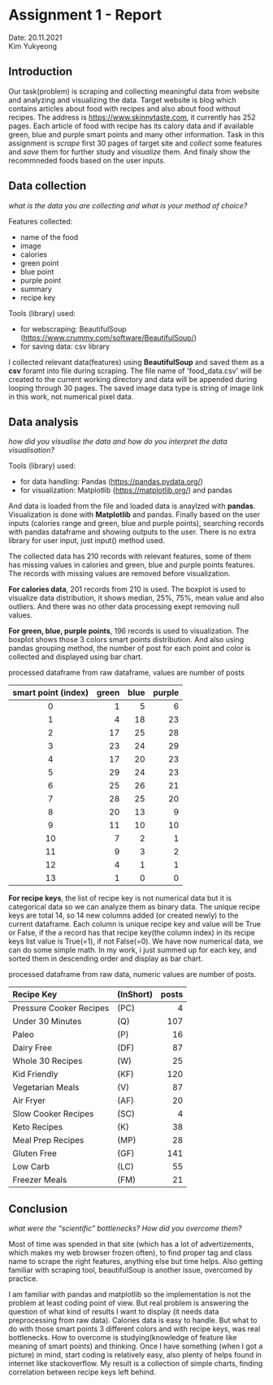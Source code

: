 # Assignment 1 - Report
Date: 20.11.2021  
Kim Yukyeong

## Introduction

Our task(problem) is scraping and collecting meaningful data from website and analyzing and visualizing the data. Target website is blog which contains articles about food with recipes and also about food without recipes. The address is https://www.skinnytaste.com, it currently has 252 pages. Each article of food with recipe has its calory data and if available green, blue and purple smart points and many other information. Task in this assignment is *scrape* first 30 pages of target site and *collect* some features and *save* them for further study and *visualize* them. And finaly show the recommneded foods based on the user inputs.



## Data collection

*what is the data you are collecting and what is your method of choice?*  

Features collected:
   - name of the food
   - image
   - calories
   - green point
   - blue point
   - purple point
   - summary
   - recipe key
&nbsp;
&nbsp;
    
Tools (library) used: 
   - for webscraping:   BeautifulSoup (https://www.crummy.com/software/BeautifulSoup/)
   - for saving data:     csv library


I collected relevant data(features) using **BeautifulSoup** and saved them as a **csv** foramt into file during scraping. The file name of 'food_data.csv' will be created to the current working directory and data will be appended during looping through 30 pages. The saved image data type is string of image link in this work, not numerical pixel data. 


## Data analysis

*how did you visualise the data and how do you interpret the data visualisation?*
   
    
Tools (library) used:   
   - for data handling: Pandas (https://pandas.pydata.org/)
   - for visualization: Matplotlib (https://matplotlib.org/) and pandas


And data is loaded from the file and loaded data is anaylzed with **pandas**. Visualization is done with **Matplotlib** and pandas. Finally based on the user inputs (calories range and green, blue and purple points), searching records with pandas dataframe and showing outputs to the user. There is no extra library for user input, just input() method used.

The collected data has 210 records with relevant features, some of them has missing values in calories and green, blue and purple points features. The records with missing values are removed before visualization. 

**For calories data**, 201 records from 210 is used. The boxplot is used to visualize data distribution, it shows median, 25%, 75%, mean value and also outliers. And there was no other data processing exept removing null values.

**For green, blue, purple points**, 196 records is used to visualization. The boxplot shows those 3 colors smart points distribution. And also using pandas grouping method, the number of post for each point and color is collected and displayed using bar chart.  

processed dataframe from raw dataframe, values are number of posts  

|smart point (index)|green| blue|purple|
|:--:|--:|--:|--:|
|  0|  1|  5|  6|
|  1|  4| 18| 23|
|  2| 17| 25| 28|
|  3| 23| 24| 29|
|  4| 17| 20| 23|
|  5| 29| 24| 23|
|  6| 25| 26| 21|
|  7| 28| 25| 20|
|  8| 20| 13|  9|
|  9| 11| 10| 10|
| 10|  7|  2|  1|
| 11|  9|  3|  2|
| 12|  4|  1|  1|
| 13|  1|  0|  0|

 
**For recipe keys**, the list of recipe key is not numerical data but it is categorical data so we can analyze them as binary data. The unique recipe keys are total 14, so 14 new columns added (or created newly) to the current dataframe. Each column is unique recipe key and value will be True or False, if the a record has that recipe key(the column index) in its recipe keys list value is True(=1), if not False(=0). We have now numerical data, we can do some simple math. In my work, i just summed up for each key, and sorted them in descending order and display as bar chart.  

processed dataframe from raw data, numeric values are number of posts.

|Recipe Key|(InShort)|posts|
|:--|:--|--:|
|Pressure Cooker Recipes |(PC)|   4|
|Under 30 Minutes        |(Q) | 107|
|Paleo                   |(P) |  16|
|Dairy Free              |(DF)|  87|
|Whole 30 Recipes        |(W) |  25|
|Kid Friendly            |(KF)| 120|
|Vegetarian Meals        |(V) |  87|
|Air Fryer               |(AF)|  20|
|Slow Cooker Recipes     |(SC)|   4|
|Keto Recipes            |(K) |  38|
|Meal Prep Recipes       |(MP)|  28|
|Gluten Free             |(GF)| 141|
|Low Carb                |(LC)|  55|
|Freezer Meals           |(FM)|  21|


## Conclusion
*what were the “scientific” bottlenecks? How did you overcome them?*

Most of time was spended in that site (which has a lot of advertizements, which makes my web browser frozen often), to find proper tag and class name to scrape the right features, anything else but time helps. Also getting familiar with scraping tool, beautifulSoup is another issue, overcomed by practice.

I am familiar with pandas and matplotlib so the implementation is not the problem at least coding point of view. But real problem is answering the question of what kind of results I want to display (it needs data preprocessing from raw data). Calories data is easy to handle. But what to do with those smart points 3 different colors and with recipe keys, was real bottlenecks. How to overcome is studying(knowledge of feature like meaning of smart points) and thinking. Once I have something (when I got a picture) in mind, start coding is relatively easy, also plenty of helps found in internet like stackoverflow. My result is a collection of simple charts, finding correlation between recipe keys left behind.


